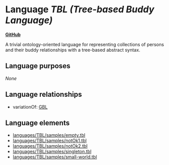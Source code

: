 # Language _TBL (Tree-based Buddy Language)_
**[GitHub](https://github.com/softlang/yas/blob/master/languages/TBL)**

A trivial ontology-oriented language for representing collections of persons and their buddy relationships with a tree-based abstract syntax.

## Language purposes
_None_

## Language relationships
* variationOf: [GBL](http://softlang.github.io/yas/languages/GBL.html)

## Language elements
* [languages/TBL/samples/empty.tbl](../files/languages-TBL-samples-empty.tbl.md)
* [languages/TBL/samples/notOk1.tbl](../files/languages-TBL-samples-notOk1.tbl.md)
* [languages/TBL/samples/notOk2.tbl](../files/languages-TBL-samples-notOk2.tbl.md)
* [languages/TBL/samples/singleton.tbl](../files/languages-TBL-samples-singleton.tbl.md)
* [languages/TBL/samples/small-world.tbl](../files/languages-TBL-samples-small-world.tbl.md)
